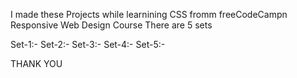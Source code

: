 I made these Projects while learnining CSS fromm freeCodeCampn Responsive Web Design Course
There are 5 sets

Set-1:-
Set-2:-
Set-3:-
Set-4:-
Set-5:-

THANK YOU
